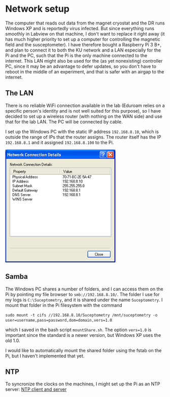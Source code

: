 # Network setup

The computer that reads out data from the magnet cryostat and the DR runs Windows XP and is reportedly virus infected.
But since everything runs smoothly in Labview on that machine, I don't want to replace it right away (it has much higher priority to set up a computer for controlling the magnetic field and the susceptometer).
I have therefore bought a Raspberry Pi 3 B+, and plan to connect it to both the KU network and a LAN especially for the Pi and the PC, such that the Pi is the only machine connected to the internet.
This LAN might also be used for the (as yet nonexisting) controller PC, since it may be an advantage to defer updates, so you don't have to reboot in the middle of an experiment, and that is safer with an airgap to the internet.

## The LAN

There is no reliable WiFi connection available in the lab (Eduroam relies on a specific person's identity and is not well suited for this purpose), so I have decided to set up a wireless router (with nothing on the WAN side) and use that for the lab LAN.
The PC will be connected by cable.

I set up the Windows PC with the static IP address ```192.168.8.10```, which is outside the range of IPs that the router assigns.
The router itself has the IP ```192.168.8.1``` and it assigned ```192.168.8.100``` to the Pi.

![The network setup on the Windows PC](Figures/NetworkSetup.png)

## Samba

The Windows PC shares a number of folders, and I can access them on the Pi by pointing my file browser to ```smb://192.168.8.10/```.
The folder I use for my logs is ```C:\Suceptometry```, and it is shared under the name ```Suceptometry```.
I mount that folder in the Pi filesystem with the command
```
sudo mount -t cifs //192.168.8.10/Suceptometry /mnt/suceptometry -o user=username,pass=password,dom=domain,vers=1.0
```
which I saved in the bash script ```mountShare.sh```.
The option ```vers=1.0``` is important since the standard is a newer version, but Windows XP uses the old 1.0.

I would like to automatically mount the shared folder using the fstab on the Pi, but I haven't implemented that yet.

## NTP

To syncronize the clocks on the machines, I might set up the Pi as an NTP server:
[NTP client and server](http://raspberrypi.tomasgreno.cz/ntp-client-and-server.html)
